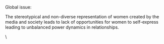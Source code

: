 Global issue:

The stereotypical and non-diverse representation of women created by the media and society leads to lack of opportunities for women to self-express leading to unbalanced power dynamics in relationships.





\